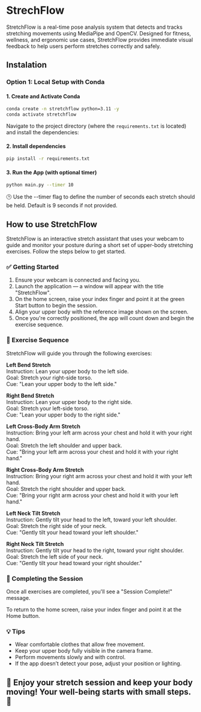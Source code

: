 # StrechFlow
StretchFlow is a real-time pose analysis system that detects and tracks stretching movements using MediaPipe and OpenCV. Designed for fitness, wellness, and ergonomic use cases, StretchFlow provides immediate visual feedback to help users perform stretches correctly and safely.

## Instalation

### Option 1: Local Setup with Conda

#### 1. Create and Activate Conda

```bash
conda create -n stretchflow python=3.11 -y
conda activate stretchflow
```

Navigate to the project directory (where the `requirements.txt` is located) and install the dependencies:

#### 2. Install dependencies

```bash
pip install -r requirements.txt
```

#### 3. Run the App (with optional timer)
```bash
python main.py --timer 10
```
🕒 Use the --timer flag to define the number of seconds each stretch should be held. Default is 9 seconds if not provided.


## How to use StretchFlow

StretchFlow is an interactive stretch assistant that uses your webcam to guide and monitor your posture during a short set of upper-body stretching exercises. Follow the steps below to get started.

### ✅ Getting Started

1. Ensure your webcam is connected and facing you.
2. Launch the application — a window will appear with the title "StretchFlow".
3. On the home screen, raise your index finger and point it at the green Start button to begin the session.
4. Align your upper body with the reference image shown on the screen.
5. Once you're correctly positioned, the app will count down and begin the exercise sequence.

### 💪 Exercise Sequence
StretchFlow will guide you through the following exercises:

**Left Bend Stretch**  
Instruction: Lean your upper body to the left side.  
Goal: Stretch your right-side torso.  
Cue: "Lean your upper body to the left side."  

**Right Bend Stretch**  
Instruction: Lean your upper body to the right side.  
Goal: Stretch your left-side torso.  
Cue: "Lean your upper body to the right side."  

**Left Cross-Body Arm Stretch**  
Instruction: Bring your left arm across your chest and hold it with your right hand.  
Goal: Stretch the left shoulder and upper back.  
Cue: "Bring your left arm across your chest and hold it with your right hand."  

**Right Cross-Body Arm Stretch**  
Instruction: Bring your right arm across your chest and hold it with your left hand.  
Goal: Stretch the right shoulder and upper back.  
Cue: "Bring your right arm across your chest and hold it with your left hand."  

**Left Neck Tilt Stretch**  
Instruction: Gently tilt your head to the left, toward your left shoulder.  
Goal: Stretch the right side of your neck.  
Cue: "Gently tilt your head toward your left shoulder."  

**Right Neck Tilt Stretch**  
Instruction: Gently tilt your head to the right, toward your right shoulder.  
Goal: Stretch the left side of your neck.  
Cue: "Gently tilt your head toward your right shoulder."  

### 🏁 Completing the Session
Once all exercises are completed, you'll see a "Session Complete!" message.

To return to the home screen, raise your index finger and point it at the Home button.

### 💡 Tips
- Wear comfortable clothes that allow free movement.
- Keep your upper body fully visible in the camera frame.
- Perform movements slowly and with control.
- If the app doesn’t detect your pose, adjust your position or lighting.



## 🎉 Enjoy your stretch session and keep your body moving! Your well-being starts with small steps. 💪

